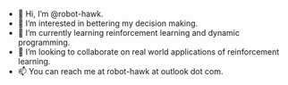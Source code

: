 - 👋 Hi, I’m @robot-hawk.
- 👀 I’m interested in bettering my decision making.
- 🌱 I’m currently learning reinforcement learning and dynamic programming.
- 💞️ I’m looking to collaborate on real world applications of reinforcement learning.
- 📫 You can reach me at robot-hawk at outlook dot com.

<!---
robot-hawk/robot-hawk is a ✨ special ✨ repository because its `README.md` (this file) appears on your GitHub profile.
You can click the Preview link to take a look at your changes.
--->
